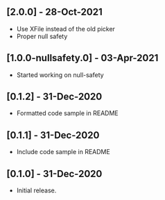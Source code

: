 ## [2.0.0] - 28-Oct-2021
* Use XFile instead of the old picker
* Proper null safety

## [1.0.0-nullsafety.0] - 03-Apr-2021
* Started working on null-safety

## [0.1.2] - 31-Dec-2020
* Formatted code sample in README

## [0.1.1] - 31-Dec-2020
* Include code sample in README

## [0.1.0] - 31-Dec-2020
* Initial release.
